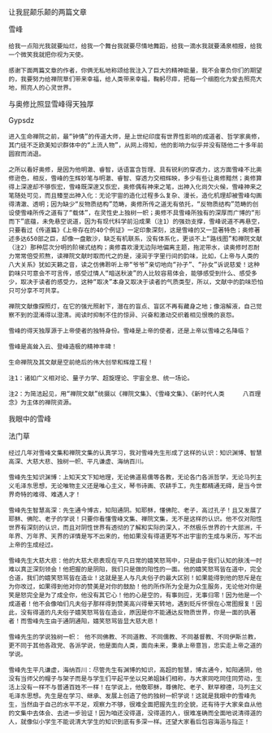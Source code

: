 让我屁颠乐颠的两篇文章

雪峰


    给我一点阳光我就要灿烂，给我一个舞台我就要尽情地舞蹈，给我一滴水我就要涌泉相报，给我一个微笑我就把你视为天使。

    感谢下面两篇文章的作者，你俩无私地称颂给我注入了巨大的精神能量，我不会辜负你们的期望的，我要努力给禅院草们带来幸福，给人类带来幸福，鞠躬尽瘁，把每一个细胞化为爱去照亮大地，照亮人的心灵世界。



与奥修比照显雪峰得天独厚

Gypsdz


    进入生命禅院之前，最“钟情”的传道大师，是上世纪印度有世界性影响的成道者、哲学家奥修，其门徒不乏欧美知识群体中的“上流人物”，从网上得知，他的影响力似乎并没有随他二十多年前圆寂而消退。

    之所以看好奥修，是因为他明澈、睿智，话语富含哲理、具有锐利的穿透力，这方面雪峰不比奥修逊色，相反，雪峰的生辉妙笔与明澈、睿智、穿透力交相辉映，多少有些让奥修黯然；奥修算得上深邃却不够恢宏，雪峰既深邃又恢宏，奥修偶有神来之笔，出神入化尚欠火候，雪峰神来之笔随处可见，而且臻至出神入化：无论宇宙的造化过程多么复杂、漫长，造化机理却被雪峰勾画得清澈、透明；因为缺少“反物质结构”范畴，奥修所传之道无有依托，“反物质结构”范畴的创设使雪峰所传之道有了“载体”，在灵性史上独树一帜；奥修不具雪峰所独有的深厚而广博的“形而下”底蕴，未免悬空说道，因为有现代科学前沿成果（注1）的强劲支撑，雪峰说道不再悬空，只要看过《传道篇》《上帝存在的40个例证》一定印象深刻，这是雪峰的又一显著特色；奥修著述多达650部之巨，却像一盘散沙，缺乏有机联系，没有体系化，更谈不上“路线图”和禅院文献（注2）那种层次分明的阶梯式结构；奥修喜欢漫无边际地偏离主题，拖泥带水，读奥修时忍耐力常常倍受煎熬，读禅院文献时取而代之的是，浸润于字里行间的韵味，比如，《上帝与人类的八大关系》犹如天籁之音，读之仿佛聆听上帝“爷爷”亲切地向“孙子”、“孙女”诉说慈爱！这种韵味只可意会不可言传，感受过情人“暗送秋波”的人比较容易体会，能够感受到什么、感受多少，取决于读者的感受力，这种“取决”本身又取决于读者的气质类型，所以，文献中的韵味恐怕只可分享不可共享。

    禅院文献像探照灯，在它的强光照射下，潜在的盲点、盲区不再有藏身之地；像溶解液，自己觉察不到的混淆得以澄清。阅读时抑制不住的惊异、兴奋和激动交织着相见恨晚的哀怨。

    雪峰的得天独厚源于上帝使者的独特身份。雪峰是上帝的使者，还是上帝以雪峰之名降临？

    雪峰是高耸入云、登峰造极的精神丰碑！

    生命禅院及其文献是空前绝后的伟大创举和辉煌工程！

    注1：诸如广义相对论、量子力学、超旋理论、宇宙全息、统一场论。

    注2：为简洁起见，用“禅院文献”统摄以《禅院文集》、《雪峰文集》、《新时代人类     八百理念》为主体的禅院资源。 



我眼中的雪峰

法门草

    经过几年对雪峰文集和禅院文集的认真学习，我对雪峰先生形成了这样的认识：知识渊博、智慧高深、大慈大悲、独树一帜、平凡谦虚、海纳百川。

    雪峰先生知识渊博：上知天文下知地理，无论佛道易儒等各教，无论各门各派哲学，无论马列主义毛泽东思想，无论唯物主义还是唯心主义，琴书诗画、农耕手工，先生都精通无碍，是当今世界奇特的难得、难遇人才！

    雪峰先生智慧高深：先生通今博古，知阳通阴。知耶稣，懂佛陀、老子，高过孔子！且又发展了耶稣、佛陀、老子的学说！只要你看懂雪峰文集、禅院文集，无不是这样的认识。他不仅对阳性世界有深刻的认识，而且对阴性世界有透彻的了解和实际的深入，不然极乐世界的十大部洲，千年界、万年界、天界的详情是写不出来的，他如果没有得道更写不出宇宙的生成与来历，写不出上帝的生成经过。

    雪峰先生大慈大悲：他的大慈大悲表现在平凡日常的嬉笑怒骂中，只是由于我们认知的肤浅一时难以真正深刻领会！他把握的是阴阳，我们只是做的阳性的一面。他的嬉笑怒骂皆在道中，完全合道，我们的嬉笑怒骂皆在造业！这就是圣人与凡夫俗子的最大区别！如果能得到他的怒斥是在为你改过，如果得到他对你的赞美是对你的鼓励！他的所作所为全是为众生服务，无论他对你是笑是怒完全是为了成全你，他没有其它心！他的心是空的，有事则应，无事归零！因为他是一个成道者！他不会像咱们凡夫俗子那样得到赞美高兴得晕天转地，遇到贬斥怀恨在心常图报复！因此，没有得道的凡夫俗子嬉笑怒骂皆在造业，原因是你不能通达反物质世界，你是一面的执著者！而雪峰先生由于通阴通阳，嬉笑怒骂皆显大慈大悲！

    雪峰先生的学说独树一帜： 他不同佛教、不同道教、不同儒教、不同基督教、不同伊斯兰教，更不同于其他各政党、各派学说，他是面向人类，面向未来，秉承上帝意旨，忠实走上帝之道的学说。

    雪峰先生平凡谦虚，海纳百川：尽管先生有渊博的知识，高超的智慧，博古通今，知阳通阴，他没有当师父的帽子与架子而是与学生们平起平坐以兄弟姐妹们相称，与大家同吃同住同劳动，生活上没有一样不与普通百姓不一样！在学说上，他敬耶稣，尊佛陀、老子、默罕穆德，马列主义毛泽东思想。先生是在学习、继承、发展上创造了他的独树一帜学说！这就是我眼中的雪峰先生，当然由于自己的水平不足，观察力不够，很难全面把握先生的全貌，还有待于大家亲自从他的文集中去体会、去进一步验证！因为咱还没得道，没得道的人，很难准确而全面地说清得道的人，就像似小学生不能说清大学生的知识到底有多深一样。还望大家看后包容海涵与指正！



